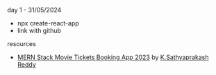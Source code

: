 day 1 - 31/05/2024

- npx create-react-app
- link with github

resources

- [MERN Stack Movie Tickets Booking App 2023](https://www.udemy.com/course/mern-stack-movie-tickets-booking-app/) by [K.Sathyaprakash Reddy](https://www.udemy.com/user/ksathyaprakash-reddy/)
